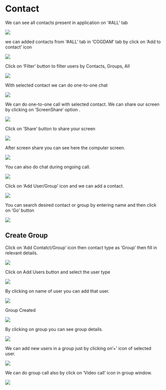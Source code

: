 # Contact

We can see all contacts present in application on ‘\#ALL’ tab

![](../.gitbook/assets/contacts.png)

we can added contacts from ‘\#ALL’ tab in ‘COGDAM’ tab by click on ‘Add to contact’ icon

![](../.gitbook/assets/image%20%28136%29.png)

Click on ‘Filter’ button to filter users by Contacts, Groups, All

![](../.gitbook/assets/image%20%28161%29.png)

With selected contact we can do one-to-one chat

![](../.gitbook/assets/image%20%2826%29.png)

We can do one-to-one call with selected contact. We can share our screen by clicking on ‘ScreenShare’ option .

![](../.gitbook/assets/image%20%2811%29.png)

Click on ‘Share’ button to share your screen

![](../.gitbook/assets/image%20%2893%29.png)

After screen share you can see here the computer screen.

![](../.gitbook/assets/image%20%2894%29.png)

You can also do chat during ongoing call.

![](../.gitbook/assets/image%20%28182%29.png)

Click on ‘Add User/Group’ icon and we can add a contact.

![](../.gitbook/assets/image%20%288%29.png)

You can search desired contact or group by entering name and then click on ‘Go’ button

![](../.gitbook/assets/image%20%28158%29.png)

##  **Create Group**

Click on ‘Add Contatct/Group’ icon then contact type as ‘Group’ then fill in relevant details.

![](../.gitbook/assets/image%20%28181%29.png)

Click on Add Users button and select the user type

![](../.gitbook/assets/image%20%2844%29.png)

By clicking on name of user you can add that user.

![](../.gitbook/assets/image%20%28140%29.png)

Group Created

![](../.gitbook/assets/image.png)

By clicking on group you can see group details.

![](../.gitbook/assets/image%20%28197%29.png)

We can add new users in a group just by clicking on’+’ icon of selected user.

![](../.gitbook/assets/image%20%28117%29.png)

We can do group call also by click on ‘Video call’ icon in group window.

![](../.gitbook/assets/image%20%2810%29.png)





